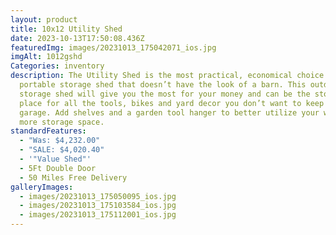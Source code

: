 ```yaml
---
layout: product
title: 10x12 Utility Shed
date: 2023-10-13T17:50:08.436Z
featuredImg: images/20231013_175042071_ios.jpg
imgAlt: 1012gshd
Categories: inventory
description: The Utility Shed is the most practical, economical choice for a
  portable storage shed that doesn’t have the look of a barn. This outdoor
  storage shed will give you the most for your money and can be the storage
  place for all the tools, bikes and yard decor you don’t want to keep in your
  garage. Add shelves and a garden tool hanger to better utilize your walls for
  more storage space.
standardFeatures:
  - "Was: $4,232.00"
  - "SALE: $4,020.40"
  - '"Value Shed"'
  - 5Ft Double Door
  - 50 Miles Free Delivery
galleryImages:
  - images/20231013_175050095_ios.jpg
  - images/20231013_175103584_ios.jpg
  - images/20231013_175112001_ios.jpg
---
```

